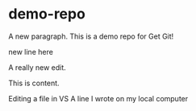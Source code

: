 # demo-repo

A new paragraph.
This is a demo repo for Get Git!

new line here 

A  really new edit.

This is content.

Editing a file in VS A line I wrote on my local computer
